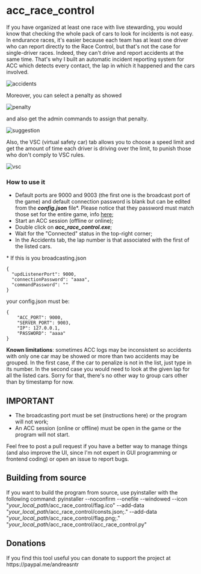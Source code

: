 # acc_race_control

If you have organized at least one race with live stewarding, you would know that checking the whole pack of cars to look for incidents is not easy. In endurance races, it's easier because each team has at least one driver who can report directly to the Race Control, but that's not the case for single-driver races. Indeed, they can't drive and report accidents at the same time.
That's why I built an automatic incident reporting system for ACC which detects every contact, the lap in which it happened and the cars involved.

![accidents](https://user-images.githubusercontent.com/26928792/117217921-89343600-ae02-11eb-845d-506cfa57044d.png)

Moreover, you can select a penalty as showed

![penalty](https://user-images.githubusercontent.com/26928792/117217924-89343600-ae02-11eb-88e9-70fda09abf8f.png)

and also get the admin commands to assign that penalty.

![suggestion](https://user-images.githubusercontent.com/26928792/117217926-89cccc80-ae02-11eb-9c9f-ebb7687e65bf.png)

Also, the VSC (virtual safety car) tab allows you to choose a speed limit and get the amount of time each driver is driving over the limit, to punish those who don't comply to VSC rules.

![vsc](https://user-images.githubusercontent.com/26928792/117217929-89cccc80-ae02-11eb-9a8c-1a63885275cb.png)

<h3>How to use it</h3>

- Default ports are 9000 and 9003 (the first one is the broadcast port of the game) and default connection password is blank but can be edited from the ***config.json*** file*. Please notice that they password must match those set for the entire game, info <a href=https://www.assettocorsa.net/forum/index.php?threads/lets-talk-about-broadcasting-users-thread.53828/>here</a>;
- Start an ACC session (offline or online);
- Double click on ***acc_race_control.exe***;
- Wait for the "Connected" status in the top-right corner;
- In the Accidents tab, the lap number is that associated with the first of the listed cars.

\* If this is you broadcasting.json
```
{
  "updListenerPort": 9000,
  "connectionPassword": "aaaa",
  "commandPassword": ""
}
```
your config.json must be:
```
{
    "ACC_PORT": 9000,
    "SERVER_PORT": 9003,
    "IP": 127.0.0.1,
    "PASSWORD": "aaaa"
}
```




<b>Known limitations</b>: sometimes ACC logs may be inconsistent so accidents with only one car may be showed or more than two accidents may be grouped. In the first case, if the car to penalize is not in the list, just type in its number. In the second case you would need to look at the given lap for all the listed cars. Sorry for that, there's no other way to group cars other than by timestamp for now.

<h2>IMPORTANT</h2>

- The broadcasting port must be set (instructions here) or the program will not work;
- An ACC session (online or offline) must be open in the game or the program will not start.

Feel free to post a pull request if you have a better way to manage things (and also improve the UI, since I'm not expert in GUI programming or frontend coding) or open an issue to report bugs.

<h2>Building from source</h2>
If you want to build the program from source, use pyinstaller with the following command:
pyinstaller --noconfirm --onefile --windowed --icon "<i>your_local_path</i>/acc_race_control/flag.ico" --add-data "<i>your_local_path</i>/acc_race_control/consts.json;." --add-data "<i>your_local_path</i>/acc_race_control/flag.png;."  "<i>your_local_path</i>/acc_race_control/acc_race_control.py"

<h2>Donations</h2>
If you find this tool useful you can donate to support the project at https://paypal.me/andreasntr
